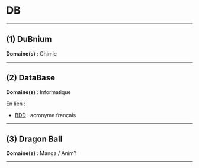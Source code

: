 # DB

--------------------

## (1) DuBnium

**Domaine(s)** : Chimie

--------------------

## (2) DataBase

**Domaine(s)** : Informatique

En lien :

+ [BDD](../B/bdd.md) : acronyme français

--------------------

## (3) Dragon Ball

**Domaine(s)** : Manga / Anim?

--------------------